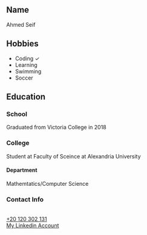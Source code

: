<h2>Name</h2>
Ahmed Seif
<h2>Hobbies</h2>
<ul>
  <li>Coding &check;</li>
  <li>Learning</li>
  <li>Swimming</li>
  <li>Soccer</li>
  </ul>
<h2>Education</h2>
<h3>School</h3>
Graduated from Victoria College in 2018
<h3>College</h3>
Student at Faculty of Sceince at Alexandria University
<h4>Department</h4>
Mathemtatics/Computer Science 
<h3>Contact Info</h3><br>
<a href=”tel:+201203021321″>+20 120 302 131</a><br>
<a href='https://www.linkedin.com/in/ahmedabdelazizseif/'>My Linkedin Account</a>


<!---
AhmedAbdelazizSeif/AhmedAbdelazizSeif is a ✨ special ✨ repository because its `README.md` (this file) appears on your GitHub profile.
You can click the Preview link to take a look at your changes.
--->
